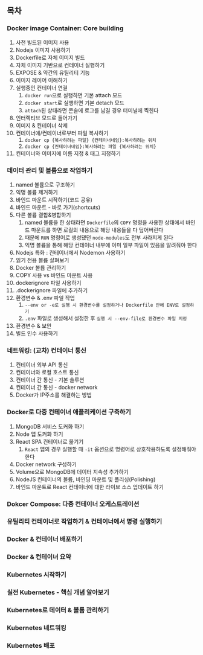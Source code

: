 ## 목차

### Docker image Container: Core building

1. 사전 빌드된 이미지 사용
2. Nodejs 이미지 사용하기
3. Dockerfile로 자체 이미지 빌드
4. 자체 이미지 기반으로 컨테이너 실행하기
5. EXPOSE & 약간의 유틸리티 기능
6. 이미지 레이어 이해하기
7. 실행중인 컨테이너 연결
   1. `docker run`으로 실행하면 기본 attach 모드
   2. `docker start`로 실행하면 기본 detach 모드
   3. `attach`된 상태라면 콘솔에 로그를 남길 경우 터미널에 찍힌다
8. 인터렉티브 모드로 들어가기
9. 이미지 & 컨테이너 삭제
10. 컨테이너에/컨테이너로부터 파일 복사하기
    1. `docker cp {복사하려는 파일} {컨테이너네임}:복사하려는 위치`
    2. `docker cp {컨테이너네임}:복사하려는 파일 {복사하려는 위치}`
11. 컨테이너와 이미지에 이름 지정 & 태그 지정하기

### 데이터 관리 및 볼륨으로 작업하기

1. named 볼륨으로 구조하기
2. 익명 볼륨 제거하기
3. 바인드 마운트 시작하기(코드 공유)
4. 바인드 마운트 - 바로 가기(shortcuts)
5. 다른 볼륨 결합&병합하기
   1. named 볼륨을 한 상태라면 `Dockerfile`의 `COPY` 명령을 사용한 상태에서 바인드 마운트를 하면 로컬의 내용으로 해당 내용들을 다 덮어버린다
   2. 때문에 `RUN` 명령어로 생성됐던 `node-modules`도 전부 사라지게 된다
   3. 익명 볼륨을 통해 해당 컨테이너 내부에 이미 일부 파일이 있음을 알려줘야 한다
6. Nodejs 특화 : 컨테이너에서 Nodemon 사용하기
7. 읽기 전용 볼륨 살펴보기
8. Docker 볼륨 관리하기
9. COPY 사용 vs 바인드 마운트 사용
10. dockerignore 파일 사용하기
11. .dockerignore 파일에 추가하기
12. 환경변수 & .env 파일 작업
    1. `--env or -e로 실행 시 환경변수를 설정하거나 Dockerfile 안에 ENV로 설정하기`
    2. `.env` 파일로 생성해서 설정한 후 `실행 시 --env-file로 환경변수 파일 지정`
13. 환경변수 & 보안
14. 빌드 인수 사용하기

### 네트워킹: (교차) 컨테이너 통신

1. 컨테이너 외부 API 통신
2. 컨테이너와 로컬 호스트 통신
3. 컨테이너 간 통신 - 기본 솔루션
4. 컨테이너 간 통신 - docker network
5. Docker가 IP주소를 해결하는 방법

### Docker로 다중 컨테이너 애플리케이션 구축하기

1. MongoDB 서비스 도커화 하기
2. Node 앱 도커화 하기
3. React SPA 컨테이너로 옮기기
   1. `React` 앱의 경우 실행할 때 `-it` 옵션으로 명령어로 상호작용하도록 설정해줘야 한다
4. Docker network 구성하기
5. Volume으로 MongoDB에 데이터 지속성 추가하기
6. NodeJS 컨테이너의 볼륨, 바인딩 마운트 및 폴리싱(Polishing)
7. 바인드 마운트로 React 컨테이너에 대한 라이브 소스 업데이트 하기

### Dokcer Compose: 다중 컨테이너 오케스트레이션

### 유틸리티 컨테이너로 작업하기 & 컨테이너에서 명령 실행하기

### Docker & 컨테이너 배포하기

### Docker & 컨테이너 요약

### Kubernetes 시작하기

### 실전 Kubernetes - 핵심 개념 알아보기

### Kubernetes로 데이터 & 볼륨 관리하기

### Kubernetes 네트워킹

### Kubernetes 배포
